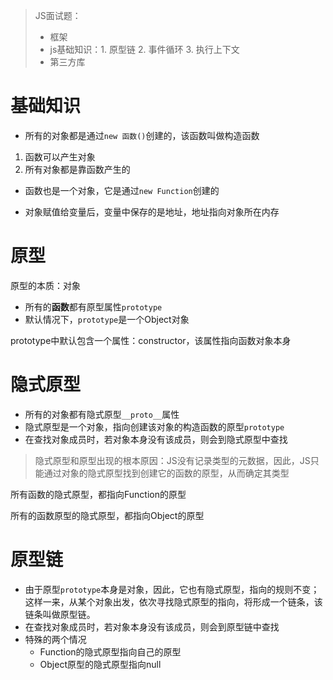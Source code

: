 > JS面试题：
> - 框架
> - js基础知识：1. 原型链   2. 事件循环   3. 执行上下文
> - 第三方库

# 基础知识

- 所有的对象都是通过```new 函数()```创建的，该函数叫做构造函数

1. 函数可以产生对象
2. 所有对象都是靠函数产生的

- 函数也是一个对象，它是通过```new Function```创建的

- 对象赋值给变量后，变量中保存的是地址，地址指向对象所在内存

# 原型

原型的本质：对象

- 所有的**函数**都有原型属性```prototype```
- 默认情况下，```prototype```是一个Object对象

prototype中默认包含一个属性：constructor，该属性指向函数对象本身

# 隐式原型

- 所有的对象都有隐式原型```__proto__```属性
- 隐式原型是一个对象，指向创建该对象的构造函数的原型```prototype```
- 在查找对象成员时，若对象本身没有该成员，则会到隐式原型中查找

> 隐式原型和原型出现的根本原因：JS没有记录类型的元数据，因此，JS只能通过对象的隐式原型找到创建它的函数的原型，从而确定其类型

所有函数的隐式原型，都指向Function的原型

所有的函数原型的隐式原型，都指向Object的原型

# 原型链

- 由于原型```prototype```本身是对象，因此，它也有隐式原型，指向的规则不变；这样一来，从某个对象出发，依次寻找隐式原型的指向，将形成一个链条，该链条叫做原型链。
- 在查找对象成员时，若对象本身没有该成员，则会到原型链中查找
- 特殊的两个情况
  - Function的隐式原型指向自己的原型
  - Object原型的隐式原型指向null